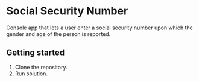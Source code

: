 # Social Security Number

Console app that lets a user enter a social security number upon which the gender and age of the person is reported.

## Getting started

1. Clone the repository.
2. Run solution.